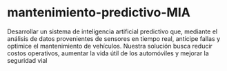 # mantenimiento-predictivo-MIA
Desarrollar un sistema de inteligencia artificial predictivo que, mediante el análisis de datos provenientes de sensores en tiempo real, anticipe fallas y optimice el mantenimiento de vehículos. Nuestra solución busca reducir costos operativos, aumentar la vida útil de los automóviles y mejorar la seguridad vial
